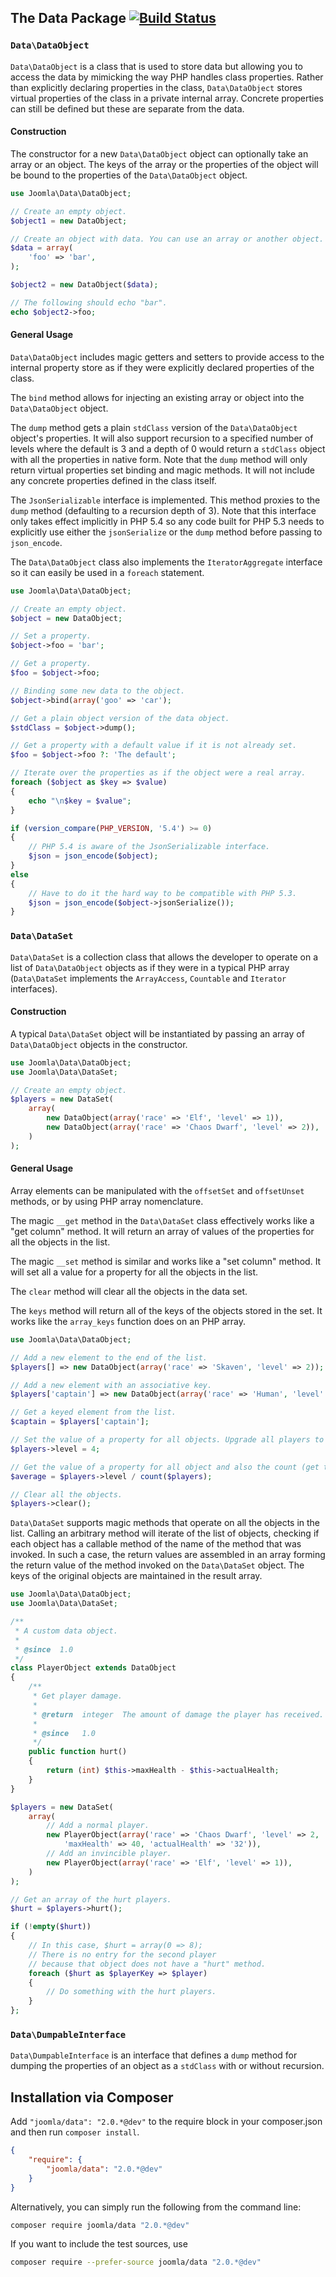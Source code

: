 ## The Data Package [![Build Status](https://ci.joomla.org/api/badges/joomla-framework/data/status.svg?ref=refs/heads/2.0-dev)](https://ci.joomla.org/joomla-framework/data)

### `Data\DataObject`

`Data\DataObject` is a class that is used to store data but allowing you to access the data by mimicking the way PHP handles class properties. Rather than explicitly declaring properties in the class, `Data\DataObject` stores virtual properties of the class in a private internal array. Concrete properties can still be defined but these are separate from the data.

#### Construction

The constructor for a new `Data\DataObject` object can optionally take an array or an object. The keys of the array or the properties of the object will be bound to the properties of the `Data\DataObject` object.

```php
use Joomla\Data\DataObject;

// Create an empty object.
$object1 = new DataObject;

// Create an object with data. You can use an array or another object.
$data = array(
    'foo' => 'bar',
);

$object2 = new DataObject($data);

// The following should echo "bar".
echo $object2->foo;
```

#### General Usage

`Data\DataObject` includes magic getters and setters to provide access to the internal property store as if they were explicitly declared properties of the class.

The `bind` method allows for injecting an existing array or object into the `Data\DataObject` object.

The `dump` method gets a plain `stdClass` version of the `Data\DataObject` object's properties. It will also support recursion to a specified number of levels where the default is 3 and a depth of 0 would return a `stdClass` object with all the properties in native form. Note that the `dump` method will only return virtual properties set binding and magic methods. It will not include any concrete properties defined in the class itself.

The `JsonSerializable` interface is implemented. This method proxies to the `dump` method (defaulting to a recursion depth of 3). Note that this interface only takes effect implicitly in PHP 5.4 so any code built for PHP 5.3 needs to explicitly use either the `jsonSerialize` or the `dump` method before passing to `json_encode`.

The `Data\DataObject` class also implements the `IteratorAggregate` interface so it can easily be used in a `foreach` statement.

```php
use Joomla\Data\DataObject;

// Create an empty object.
$object = new DataObject;

// Set a property.
$object->foo = 'bar';

// Get a property.
$foo = $object->foo;

// Binding some new data to the object.
$object->bind(array('goo' => 'car');

// Get a plain object version of the data object.
$stdClass = $object->dump();

// Get a property with a default value if it is not already set.
$foo = $object->foo ?: 'The default';

// Iterate over the properties as if the object were a real array.
foreach ($object as $key => $value)
{
    echo "\n$key = $value";
}

if (version_compare(PHP_VERSION, '5.4') >= 0)
{
	// PHP 5.4 is aware of the JsonSerializable interface.
	$json = json_encode($object);
}
else
{
	// Have to do it the hard way to be compatible with PHP 5.3.
	$json = json_encode($object->jsonSerialize());
}
```

### `Data\DataSet`

`Data\DataSet` is a collection class that allows the developer to operate on a list of `Data\DataObject` objects as if they were in a typical PHP array (`Data\DataSet` implements the `ArrayAccess`, `Countable` and `Iterator` interfaces).

#### Construction

A typical `Data\DataSet` object will be instantiated by passing an array of `Data\DataObject` objects in the constructor.

```php
use Joomla\Data\DataObject;
use Joomla\Data\DataSet;

// Create an empty object.
$players = new DataSet(
    array(
        new DataObject(array('race' => 'Elf', 'level' => 1)),
        new DataObject(array('race' => 'Chaos Dwarf', 'level' => 2)),
    )
);
```

#### General Usage

Array elements can be manipulated with the `offsetSet` and `offsetUnset` methods, or by using PHP array nomenclature.

The magic `__get` method in the `Data\DataSet` class effectively works like a "get column" method. It will return an array of values of the properties for all the objects in the list.

The magic `__set` method is similar and works like a "set column" method. It will set all a value for a property for all the objects in the list.

The `clear` method will clear all the objects in the data set.

The `keys` method will return all of the keys of the objects stored in the set. It works like the `array_keys` function does on an PHP array.

```php
use Joomla\Data\DataObject;

// Add a new element to the end of the list.
$players[] => new DataObject(array('race' => 'Skaven', 'level' => 2));

// Add a new element with an associative key.
$players['captain'] => new DataObject(array('race' => 'Human', 'level' => 3));

// Get a keyed element from the list.
$captain = $players['captain'];

// Set the value of a property for all objects. Upgrade all players to level 4.
$players->level = 4;

// Get the value of a property for all object and also the count (get the average level).
$average = $players->level / count($players);

// Clear all the objects.
$players->clear();
```

`Data\DataSet` supports magic methods that operate on all the objects in the list. Calling an arbitrary method will iterate of the list of objects, checking if each object has a callable method of the name of the method that was invoked. In such a case, the return values are assembled in an array forming the return value of the method invoked on the `Data\DataSet` object. The keys of the original objects are maintained in the result array.

```php
use Joomla\Data\DataObject;
use Joomla\Data\DataSet;

/**
 * A custom data object.
 *
 * @since  1.0
 */
class PlayerObject extends DataObject
{
    /**
     * Get player damage.
     *
     * @return  integer  The amount of damage the player has received.
     *
     * @since   1.0
     */
    public function hurt()
    {
        return (int) $this->maxHealth - $this->actualHealth;
    }
}

$players = new DataSet(
    array(
        // Add a normal player.
        new PlayerObject(array('race' => 'Chaos Dwarf', 'level' => 2,
        	'maxHealth' => 40, 'actualHealth' => '32')),
        // Add an invincible player.
        new PlayerObject(array('race' => 'Elf', 'level' => 1)),
    )
);

// Get an array of the hurt players.
$hurt = $players->hurt();

if (!empty($hurt))
{
    // In this case, $hurt = array(0 => 8);
    // There is no entry for the second player
    // because that object does not have a "hurt" method.
    foreach ($hurt as $playerKey => $player)
    {
        // Do something with the hurt players.
    }
};
```

### `Data\DumpableInterface`

`Data\DumpableInterface` is an interface that defines a `dump` method for dumping the properties of an object as a `stdClass` with or without recursion.

## Installation via Composer

Add `"joomla/data": "2.0.*@dev"` to the require block in your composer.json and then run `composer install`.

```json
{
	"require": {
		"joomla/data": "2.0.*@dev"
	}
}
```

Alternatively, you can simply run the following from the command line:

```sh
composer require joomla/data "2.0.*@dev"
```

If you want to include the test sources, use

```sh
composer require --prefer-source joomla/data "2.0.*@dev"
```
